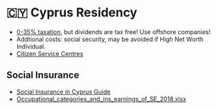 # 🇨🇾 Cyprus Residency

* [0-35% taxation](https://en.wikipedia.org/wiki/Taxation_in_Cyprus), but dividends are tax free! Use offshore companies!
* Addtional costs: social security, may be avoided if High Net Worth Individual.
* [Citizen Service Centres](https://cyprus-mail.com/citizen-service-centres/)

## Social Insurance

* [Social Insurance in Cyprus Guide](http://www.mlsi.gov.cy/mlsi/sid/sidv2.nsf/All/CFC7F0DD3FCB4E94C2257A170036EE4D/$file/Social%20Insurance%20in%20Cyprus.pdf)
* [Occupational_categories_and_ins_earnings_of_SE_2018.xlsx](http://www.mlsi.gov.cy/mlsi/sid/sidv2.nsf/All/327539389BB2D785C2258204003B2813?OpenDocument)
